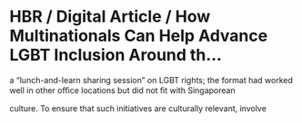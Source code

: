 # HBR / Digital Article / How Multinationals Can Help Advance LGBT Inclusion Around th…

a “lunch-and-learn sharing session” on LGBT rights; the format had worked well in other oﬃce locations but did not ﬁt with Singaporean

culture. To ensure that such initiatives are culturally relevant, involve